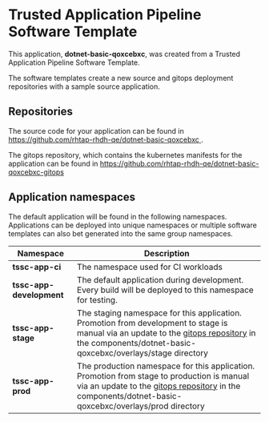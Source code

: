 # Trusted Application Pipeline Software Template

This application, **dotnet-basic-qoxcebxc**, was created from a Trusted Application Pipeline Software Template.

The software templates create a new source and gitops deployment repositories with a sample source application. 

## Repositories

The source code for your application can be found in [https://github.com/rhtap-rhdh-qe/dotnet-basic-qoxcebxc ](https://github.com/rhtap-rhdh-qe/dotnet-basic-qoxcebxc ).
 
The gitops repository, which contains the kubernetes manifests for the application can be found in 
[https://github.com/rhtap-rhdh-qe/dotnet-basic-qoxcebxc-gitops ](https://github.com/rhtap-rhdh-qe/dotnet-basic-qoxcebxc-gitops ) 

## Application namespaces 

The default application will be found in the following namespaces. Applications can be deployed into unique namespaces or multiple software templates can also bet generated into the same group namespaces.  

|  Namespace   |  Description   |  
| -------- | -------- |
| **tssc-app-ci** | The namespace used for CI workloads |
| **tssc-app-development** | The default application during development. Every build will be deployed to this namespace for testing. |
| **tssc-app-stage** | The staging namespace for this application. Promotion from development to stage is manual via an update to the [gitops repository](https://github.com/rhtap-rhdh-qe/dotnet-basic-qoxcebxc-gitops ) in the components/dotnet-basic-qoxcebxc/overlays/stage directory |
| **tssc-app-prod** | The production namespace for this application. Promotion from stage to production is manual via an update to the [gitops repository](https://github.com/rhtap-rhdh-qe/dotnet-basic-qoxcebxc-gitops ) in the components/dotnet-basic-qoxcebxc/overlays/prod directory |